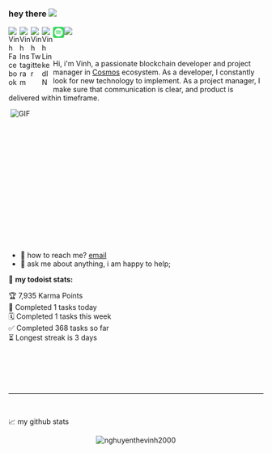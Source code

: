 ### hey there <img src="https://media.giphy.com/media/hvRJCLFzcasrR4ia7z/giphy.gif" width="25px">
<a href="https://www.facebook.com/DicnityHonorJustice/">
  <img align="left" alt="Vinh Facebook" width="22px" src="https://github.com/carlsednaoui/gitsocial/blob/master/assets/icons%20with%20padding/facebook.png" />
</a>
<a href="https://www.instagram.com/dicnityhonorjustice/">
  <img align="left" alt="Vinh Instagram" width="22px" src="https://raw.githubusercontent.com/hussainweb/hussainweb/main/icons/instagram.png" />
</a>
<a href="https://twitter.com/TheVinhNguyen4">
  <img align="left" alt="Vinh Twitter" width="22px" src="https://raw.githubusercontent.com/peterthehan/peterthehan/master/assets/twitter.svg" />
</a>
<a href="https://www.linkedin.com/in/the-vinh-nguyen-047b97183/">
  <img align="left" alt="Vinh LinkedIN" width="22px" src="https://raw.githubusercontent.com/peterthehan/peterthehan/master/assets/linkedin.svg" />
</a>
<a href="https://open.spotify.com/user/31g7zjzqo6tlzrs6fagodg7sx3xy">
  <img align="left" alt="Vinh Spotify" width="22px" src="https://raw.githubusercontent.com/edent/SuperTinyIcons/master/images/svg/spotify.svg" />
</a>

![](https://visitor-badge.glitch.me/badge?page_id=nghuyenthevinh2000.nghuyenthevinh2000)

<br />

Hi, i'm Vinh, a passionate blockchain developer and project manager in [Cosmos](https://cosmos.network/) ecosystem. As a developer, I constantly look for new technology to implement. As a project manager, I make sure that communication is clear, and product is delivered within timeframe.

<div>
<img align="right" alt="GIF" src="https://github.com/abhisheknaiidu/abhisheknaiidu/blob/master/code.gif?raw=true" width="500" height="280" />
  
- 💼 how to reach me? [email](mailto:nghuyenthevinh@gmail.com)
- 💬 ask me about anything, i am happy to help;

🚧 **my todoist stats:**
<!-- TODO-IST:START -->
🏆  7,935 Karma Points           
🌸  Completed 1 tasks today           
🗓  Completed 1 tasks this week           
✅  Completed 368 tasks so far           
⏳  Longest streak is 3 days
<!-- TODO-IST:END -->

</div>

<br />
<br />
<br />
<br />
<hr />
<br />

📈 my github stats

<p align="center"> <img src="https://github-readme-stats.vercel.app/api?username=nghuyenthevinh2000&show_icons=true&theme=gotham&count_private=true" alt="nghuyenthevinh2000" />




